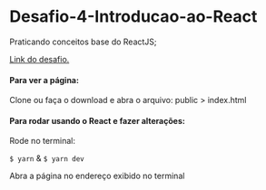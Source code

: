 # Desafio-4-Introducao-ao-React

Praticando conceitos base do ReactJS;

[Link do desafio.](https://github.com/Rocketseat/bootcamp-gostack-desafio-04)

#### Para ver a página:

Clone ou faça o download e abra o arquivo: public > index.html

#### Para rodar usando o React e fazer alterações: 

Rode no terminal: 

  `$ yarn` &
  `$ yarn dev` 
  
Abra a página no endereço exibido no terminal
